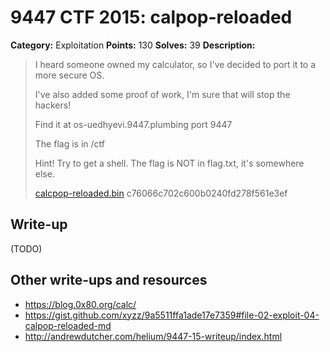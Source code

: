 # 9447 CTF 2015: calpop-reloaded

**Category:** Exploitation
**Points:** 130
**Solves:** 39
**Description:**

> I heard someone owned my calculator, so I've decided to port it to a more secure OS.
> 
> I've also added some proof of work, I'm sure that will stop the hackers!
> 
> Find it at os-uedhyevi.9447.plumbing port 9447
> 
> The flag is in /ctf
> 
> Hint! Try to get a shell. The flag is NOT in flag.txt, it's somewhere else.
> 
> [calcpop-reloaded.bin](./calcpop-reloaded-c76066c702c600b0240fd278f561e3ef.bin)  c76066c702c600b0240fd278f561e3ef


## Write-up

(TODO)

## Other write-ups and resources

* <https://blog.0x80.org/calc/>
* <https://gist.github.com/xyzz/9a5511ffa1ade17e7359#file-02-exploit-04-calpop-reloaded-md>
* <http://andrewdutcher.com/helium/9447-15-writeup/index.html>
